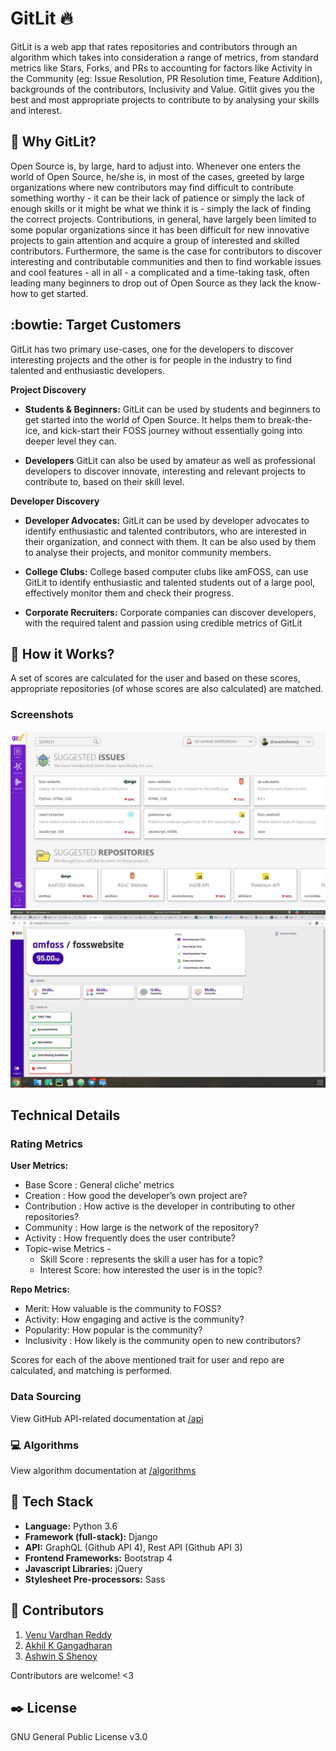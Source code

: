 # GitLit :fire:
GitLit is a web app that rates repositories and contributors through an algorithm which takes into consideration a range of metrics, from standard metrics like Stars, Forks, and PRs to accounting for factors like Activity in the Community (eg: Issue Resolution, PR Resolution time, Feature Addition),  backgrounds of the contributors, Inclusivity and Value.  Gitlit gives you the best and most appropriate projects to contribute to by analysing your skills and interest. 


## :thinking: Why GitLit? 
Open Source is, by large, hard to adjust into. Whenever one enters the world of Open Source, he/she is, in most of the cases, greeted by large organizations where new contributors may find difficult to contribute something worthy - it can be their lack of patience or simply the lack of enough skills or it might be what we think it is - simply the lack of finding the correct projects. Contributions, in general,  have largely been limited to some popular organizations since it has been difficult for new innovative projects to gain attention and acquire a group of interested and skilled contributors. 
Furthermore, the same is the case for contributors to discover interesting and contributable communities and then to find workable issues and cool features - all in all - a complicated and a time-taking task, often leading many beginners to drop out of Open Source as they lack the know-how to get started.  


## :bowtie: Target Customers  
GitLit has two primary use-cases, one for the developers to discover interesting projects and the other is for 
people in the industry to find talented and enthusiastic developers. 

**Project Discovery**

* **Students & Beginners:** GitLit can be used by students and beginners to get started into the world of Open Source.
It helps them to break-the-ice, and kick-start their FOSS journey without essentially going into deeper level they can.

* **Developers** GitLit can also be used by amateur as well as professional developers to discover innovate, interesting
and relevant projects to contribute to, based on their skill level.

**Developer Discovery**

* **Developer Advocates:** GitLit can be used by developer advocates to identify enthusiastic and talented 
contributors, who are interested in their organization, and connect with them. It can be also used by them to analyse 
their projects, and monitor community members. 

* **College Clubs:** College based computer clubs like amFOSS, can use GitLit to identify enthusiastic and talented 
 students out of a large pool, effectively monitor them and check their progress.
 
 * **Corporate Recruiters:** Corporate companies can discover developers, with the required talent and passion using
 credible metrics of GitLit 


## :electric_plug: How it Works?  

A set of scores are calculated for the user and based on these scores, appropriate repositories (of whose scores are also calculated) are matched.

### Screenshots
<img src="/dashboard.jpg" alt="User Dashboard"> 
<img src="/repo.jpg" alt="Repository Profile">

## Technical Details

### Rating Metrics

**User Metrics:**

- Base Score : General cliche’ metrics
- Creation : How good the developer’s own project are?
- Contribution : How active is the developer in contributing to other repositories?
- Community : How large is the network of the repository?
- Activity : How frequently does the user contribute?
- Topic-wise Metrics -
  - Skill Score : represents the skill a user has for a topic?
  - Interest Score: how interested the user is in the topic?

**Repo Metrics:**

- Merit: How valuable is the community to FOSS?
- Activity: How engaging and active is the community?
- Popularity: How popular is the community?
- Inclusivity : How likely is the community open to new contributors? 

Scores for each of the above mentioned trait for user and repo are calculated, and matching is performed. 

### Data Sourcing 

View GitHub API-related documentation at [/api](/api/README.md)


### :computer: Algorithms  

View algorithm documentation at [/algorithms](/algorithms/README.MD) 

## :nut_and_bolt: Tech Stack  

* **Language:** Python 3.6
* **Framework (full-stack):** Django
* **API:** GraphQL (Github API 4), Rest API (Github API 3)
* **Frontend Frameworks:** Bootstrap 4
* **Javascript Libraries:** jQuery
* **Stylesheet Pre-processors:** Sass 


##  :busts_in_silhouette: Contributors

1. [Venu Vardhan Reddy](https://github.com/vchrombie)
2. [Akhil K Gangadharan](https://github.com/akhilam512)
3. [Ashwin S Shenoy](https://github.com/aswinshenoy)

Contributors are welcome! <3

## :black_nib: License 
GNU General Public License v3.0
